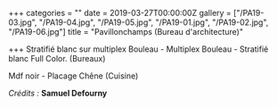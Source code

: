 +++
categories = ""
date = 2019-03-27T00:00:00Z
gallery = ["/PA19-03.jpg", "/PA19-04.jpg", "/PA19-05.jpg", "/PA19-01.jpg", "/PA19-02.jpg", "/PA19-06.jpg"]
title = "Pavillonchamps (Bureau d'architecture)"

+++
Stratifié blanc sur multiplex Bouleau - Multiplex Bouleau - Stratifié blanc Full Color. (Bureaux)

Mdf noir - Placage Chêne (Cuisine)

_Crédits :_ **Samuel Defourny**